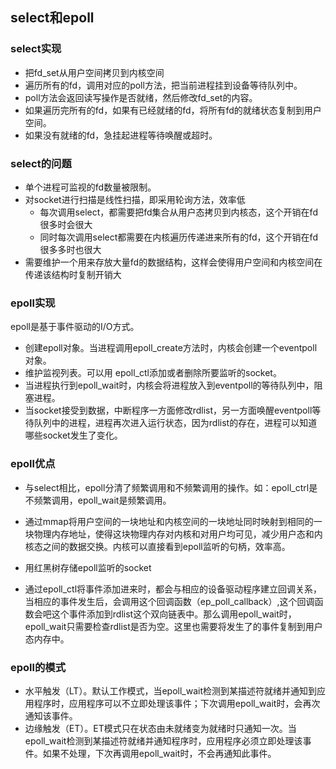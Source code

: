 ## select和epoll

### select实现

- 把fd_set从用户空间拷贝到内核空间
- 遍历所有的fd，调用对应的poll方法，把当前进程挂到设备等待队列中。
- poll方法会返回读写操作是否就绪，然后修改fd_set的内容。
- 如果遍历完所有的fd，如果有已经就绪的fd，将所有fd的就绪状态复制到用户空间。
- 如果没有就绪的fd，急挂起进程等待唤醒或超时。

### select的问题

- 单个进程可监视的fd数量被限制。
- 对socket进行扫描是线性扫描，即采用轮询方法，效率低
  - 每次调用select，都需要把fd集合从用户态拷贝到内核态，这个开销在fd很多时会很大
  - 同时每次调用select都需要在内核遍历传递进来所有的fd，这个开销在fd很多多时也很大
- 需要维护一个用来存放大量fd的数据结构，这样会使得用户空间和内核空间在传递该结构时复制开销大



### epoll实现

epoll是基于事件驱动的I/O方式。

- 创建epoll对象。当进程调用epoll_create方法时，内核会创建一个eventpoll对象。
- 维护监视列表。可以用 epoll_ctl添加或者删除所要监听的socket。
- 当进程执行到epoll_wait时，内核会将进程放入到eventpoll的等待队列中，阻塞进程。
- 当socket接受到数据，中断程序一方面修改rdlist，另一方面唤醒eventpoll等待队列中的进程，进程再次进入运行状态，因为rdlist的存在，进程可以知道哪些socket发生了变化。

### epoll优点

- 与select相比，epoll分清了频繁调用和不频繁调用的操作。如：epoll_ctrl是不频繁调用，epoll_wait是频繁调用。

- 通过mmap将用户空间的一块地址和内核空间的一块地址同时映射到相同的一块物理内存地址，使得这块物理内存对内核和对用户均可见，减少用户态和内核态之间的数据交换。内核可以直接看到epoll监听的句柄，效率高。
- 用红黑树存储epoll监听的socket
- 通过epoll_ctl将事件添加进来时，都会与相应的设备驱动程序建立回调关系，当相应的事件发生后，会调用这个回调函数（ep_poll_callback）,这个回调函数会吧这个事件添加到rdlist这个双向链表中。那么调用epoll_wait时，epoll_wait只需要检查rdlist是否为空。这里也需要将发生了的事件复制到用户态内存中。

### epoll的模式

- 水平触发（LT）。默认工作模式，当epoll_wait检测到某描述符就绪并通知到应用程序时，应用程序可以不立即处理该事件；下次调用epoll_wait时，会再次通知该事件。
- 边缘触发（ET）。ET模式只在状态由未就绪变为就绪时只通知一次。当epoll_wait检测到某描述符就绪并通知程序时，应用程序必须立即处理该事件。如果不处理，下次再调用epoll_wait时，不会再通知此事件。